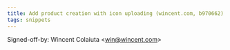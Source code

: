 ```yaml
---
title: Add product creation with icon uploading (wincent.com, b970662)
tags: snippets
---
```


Signed-off-by: Wincent Colaiuta &lt;win@wincent.com&gt;
